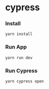 # cypress


### Install
```yarn install```


### Run App
```yarn run dev```


### Run Cypress
```yarn cypress open```

